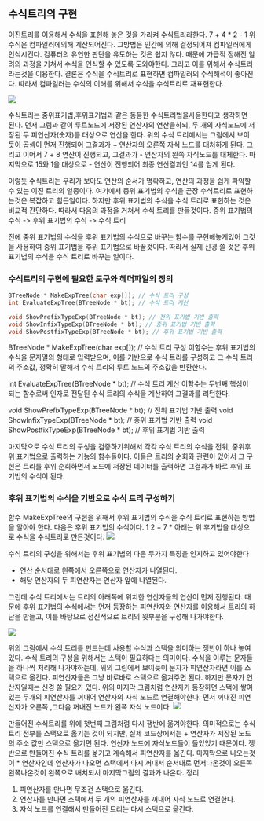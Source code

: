 ## 수식트리의 구현
이진트리를 이용해서 수식을 표현해 놓은 것을 가리켜 수식트리라한다.
7 + 4 * 2 - 1
위 수식은 컴파일러에의해 계산되어진다. 그방법은 인간에 의해 결정되어져 컴파일러에게 인식시킨다. 컴퓨터의 유연한 판단을 유도하는 것은 쉽지 않다. 때문에 가급적 정해진 일려의 과정을 거쳐서 수식을 인식할 수 있도록 도와야한다. 그리고 이를 위해서 수식트리라는것을 이용한다. 결론은 수식을 수식트리로 표현하면 컴파일러의 수식해석이 좋아진다. 따라서 컴파일러는 수식의 이해를 위해서 수식을 수식트리로 재표현한다.

![](https://i.imgur.com/LgHzvqF.png)

수식트리는 중위표기법,후위표기법과 같은 동등한 수식트리법을사용한다고 생각하면 된다. 먼저 그림과 같이 루트노드에 저장된 연산자의 연산을하되, 두 개의 자식노드에 저장된 두 피연산자(숫자)를 대상으로 연산을 한다. 위의 수식 트리에서는 그림에서 보이듯이 곱셈이 먼저 진행되어 그결과가 + 연산자의 오른쪽 자식 노드를 대처하게 된다. 그리고 이어서 7 + 8 연산이 진행되고, 그결과가 - 연산자의 왼쪽 자식노드를 대체한다. 마지막으로 15와 1을 대상으로 - 연산이 진행되어 최종 연산결과인 14를 얻게 된다.

이렇듯 수식트리는 우리가 보아도 연산의 순서가 명확하고, 연산의 과정을 쉽게 파악할 수 있는 이진 트리의 일종이다. 여기에서 중위 표기법의 수식을 곧장 수식트리로 표현하는것은 복잡하고 힘든일이다. 하지만 후위 표기법의 수식을 수식 트리로 표현하는 것은 비교적 간단하다. 따라서 다음의 과정을 거쳐서 수식 트리를 만들것이다.
중위 표기법의 수식 -> 후위 표기법의 수식 -> 수식 트리

전에 중위 표기법의 수식을 후위 표기법의 수식으로 바꾸는 함수를 구현해놓게있어 그것을 사용하여 중위 표기법을 후위 표기법으로 바꿀것이다. 따라서 실제 신경 쓸 것은 후위 표기법의 수식을 수식 트리로 바꾸는 일이다.

### 수식트리의 구현에 필요한 도구와 헤더파일의 정의


```c
BTreeNode * MakeExpTree(char exp[]); // 수식 트리 구성
int EvaluateExpTree(BTreeNode * bt); // 수식 트리 계산

void ShowPrefixTypeExp(BTreeNode * bt); // 전위 표기법 기반 출력
void ShowInfixTypeExp(BTreeNode * bt); // 중위 표기법 기반 출력
void ShowPostfixTypeExp(BTreeNode * bt); // 후위 표기법 기반 출력
```
BTreeNode * MakeExpTree(char exp[]); // 수식 트리 구성
이함수는 후위 표기법의 수식을 문자열의 형태로 입력받으며, 이를 기반으로 수식 트리를 구성하고 그 수식 트리의 주소값, 정확히 말해서 수식 트리의 루트 노드의 주소값을 반환한다.

int EvaluateExpTree(BTreeNode * bt); // 수식 트리 계산
이함수는 두번째 핵심이 되는 함수로써 인자로 전달된 수식 트리의 수식을 계산하여 그결과를 리턴한다.


void ShowPrefixTypeExp(BTreeNode * bt); // 전위 표기법 기반 출력
void ShowInfixTypeExp(BTreeNode * bt); // 중위 표기법 기반 출력
void ShowPostfixTypeExp(BTreeNode * bt); // 후위 표기법 기반 출력

마지막으로 수식 트리의 구성을 검증하기위해서 각각 수식 트리의 수식을 전위, 중위후위 표기법으로 출력하는 기능의 함수들이다. 이들은 트리의 순회와 관련이 있어서 그 구현은 트리를 후위 순회하면서 노드에 저장된 데이터를 출력하면 그결과가 바로 후위 표기법의 수식이 된다.

### 후위 표기법의 수식을 기반으로 수식 트리 구성하기
함수 MakeExpTree의 구현을 위해서 후위 표기법의 수식을 수식 트리로 표현하는 방법을 알아야 한다. 다음은 후위 표기법의 수식이다.
1 2 + 7 *
아래는 위 후기법을 대상으로 수식을 수식트리로 만든것이다.
![](https://i.imgur.com/azF5kJm.png)

수식 트리의 구성을 위해서는 후위 표기법의 다음 두가지 특징을 인지하고 있어야한다
* 연산 순서대로 왼쪽에서 오른쪽으로 연산자가 나열된다.
* 해당 연산자의 두 피연산자는 연산자 앞에 나열된다.

그런데 수식 트리에서는 트리의 아래쪽에 위치한 연산자들의 연산이 먼저 진행된다. 때문에 후위 표기법의 수식에서는 먼저 등장하는 피연산자와 연산자를 이용해서 트리의 하단을 만들고, 이를 바탕으로 점진적으로 트리의 윗부분을 구성해 나가야한다.

![](https://i.imgur.com/w66KVyt.png)

위의 그림에서 수식 트리를 만드는데 사용할 수식과 스택을 의미하는 쟁반이 하나 놓여 있다. 수식 트리의 구성을 위해서는 스택이 필요하다는 의미이다. 수식을 이루는 문자들을 하나씩 처리해 나가야하는데, 위의 그림에서 보이듯이 문자가 피연산자라면 이를 스택으로 옮긴다. 피연산자들은 그냥 바로바로 스택으로 옮겨주면 된다. 하지만 문자가 연산자일때는 신경 쓸 필요가 있다. 위의 마지막 그림처럼 연산자가 등장하면 스택에 쌓여있는 두개의 피연산자를 꺼내어 연산자의 자식 노드로 연결해야한다. 먼저 꺼내진 피연산자가 오른쪽 ,그다음 꺼내진 노드가 왼쪽 자식 노드이다.
![](https://i.imgur.com/AqWRDRr.png)

만들어진 수식트리를 위에 첫번째 그림처럼 다시 쟁반에 옮겨야한다. 의미적으로는 수식 트리 전부를 스택으로 옮기는 것이 되지만, 실제 코드상에서는 + 연산자가 저장된 노드의 주소 값만 스택으로 옮기면 된다. 연산자 노드에 자식노드들이 들었있기 때문이다. 쟁반으로 만들어진 수식 트리를 옮기고 계속해서 피연산자를 옮긴다. 마지막으로 나오는것이 * 연산자인데 연산자가 나오면 스택에서 다시 꺼내서 순서대로 먼저나온것이 오른쪽 왼쪽나온것이 왼쪽으로 배치되서 마지막그림의 결과가 나온다.
정리
1. 피연산자를 만나면 무조건 스택으로 옮긴다.
2. 연산자를 만나면 스택에서 두 개의 피연산자를 꺼내어 자식 노드로 연결한다.
3. 자식 노드를 연결해서 만들어진 트리는 다시 스택으로 옮긴다.
